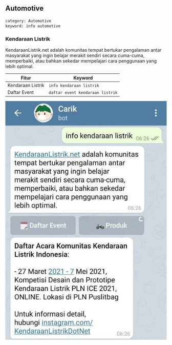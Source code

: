 ## Automotive
```
category: Automotive
keyword: info automotive
```

### Kendaraan Listrik

KendaraanListrik.net adalah komunitas tempat bertukar pengalaman antar masyarakat yang ingin belajar merakit sendiri secara cuma-cuma, memperbaiki, atau bahkan sekedar mempelajari cara penggunaan yang lebih optimal.

| Fitur | Keyword |
|---|---|
| Kendaraan Listrik | `info kendaraan listrik` |
| Daftar Event | `daftar event kendaraan listrik` |

![Kendaraan Listrik](kendaraan-listrik.jpg)
